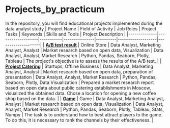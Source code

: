 # Projects_by_practicum
In the repository, you will find educational projects implemented during the data analyst study
| Project Name | Field of Activity | Job Roles | Project Tasks | Keywords | Skills and Tools | Project Description |
|--------------|-------------------|-----------|---------------|----------|-------------------|--------------------|
| **[A/B test result](https://github.com/TanjaMajer/Projects_by_practicum/tree/main/ABtest_results)** | Online Store | Data Analyst, Marketing Analyst, Analyst | Market research based on open data, Visualization | Data Analyst, Analyst, Market Research | Python, Pandas, Seaborn, Plotly, Tableau | The project's objective is to assess the results of the A/B test. |
| **[Project Catering](https://github.com/TanjaMajer/Projects_by_practicum/tree/main/Catering)** | Startups, Offline Business | Data Analyst, Marketing Analyst, Analyst | Market research based on open data, preparation of presentation | Data Analyst, Analyst, Market Research | Python, Pandas, Seaborn, Plotly, Data Visualization | Prepared a market research report based on open data about public catering establishments in Moscow, visualized the obtained data. Chose a location for opening a new coffee shop based on the data. |
| **[Game](https://github.com/TanjaMajer/Projects_by_practicum/tree/main/Game)** | Game | Data Analyst, Marketing Analyst, Analyst | Market research based on open data, Visualization | Data Analyst, Analyst, Market Research | Python, Pandas, Seaborn, Plotly, Tableau, Stats, Numpy | The task is to understand how to best attract players to the game. To do this, it is necessary to rank the channels by their effectiveness. |
